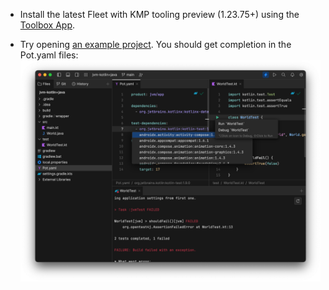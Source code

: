 - Install the latest Fleet with KMP tooling preview (1.23.75+) using the [Toolbox App](https://www.jetbrains.com/lp/toolbox/). 

- Try opening [an example project](../examples/jvm-kotlin+java). 
  You should get completion in the Pot.yaml files:
  ![](images/fleet.png)


 



